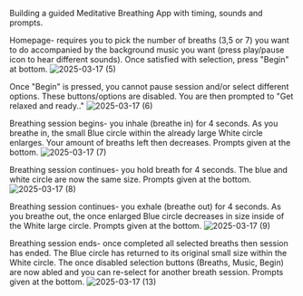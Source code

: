 Building a guided Meditative Breathing App with timing, sounds and prompts.

Homepage- requires you to pick the number of breaths (3,5 or 7) you want to do accompanied by the background music you want (press play/pause icon to hear different sounds). Once satisfied with selection, press "Begin" at bottom.
![2025-03-17 (5)](https://github.com/user-attachments/assets/bfbbee3a-6cc1-4b3a-882d-ebb652d7fd24)

Once "Begin" is pressed, you cannot pause session and/or select different options. These buttons/options are disabled. You are then prompted to "Get relaxed and ready.."
![2025-03-17 (6)](https://github.com/user-attachments/assets/69b07a03-7a3d-44c6-a0d2-109b31348500)

Breathing session begins- you inhale (breathe in) for 4 seconds. As you breathe in, the small Blue circle within the already large White circle enlarges. Your amount of breaths left then decreases. Prompts given at the bottom.
![2025-03-17 (7)](https://github.com/user-attachments/assets/2b615abe-066f-41c5-87c9-53f266fbbf2c)

Breathing session continues- you hold breath for 4 seconds. The blue and white circle are now the same size. Prompts given at the bottom.
![2025-03-17 (8)](https://github.com/user-attachments/assets/b53818e0-3cef-4899-a4dd-90555be791f9)

Breathing session continues- you exhale (breathe out) for 4 seconds. As you breathe out, the once enlarged Blue circle decreases in size inside of the White large circle. Prompts given at the bottom.
![2025-03-17 (9)](https://github.com/user-attachments/assets/6684ed98-7630-41c1-8c5a-8a40847dab51)

Breathing session ends- once completed all selected breaths then session has ended. The Blue circle has returned to its original small size within the White circle. The once disabled selection buttons (Breaths, Music, Begin) are now abled and you can re-select for another breath session. Prompts given at the bottom.
![2025-03-17 (13)](https://github.com/user-attachments/assets/ff8fd6d5-c224-4abc-81af-f106d4902a1a)


